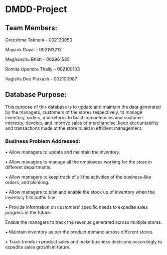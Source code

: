 # DMDD-Project

## Team Members:

Greeshma Tatineni – 002130050

Mayank Goyal - 002193212

Meghanshu Bhatt - 002961585

Romita Upendra Thally – 002100103

Vagisha Deo Prakash - 002100987


## Database Purpose:

This purpose of this database is to update and maintain the data generated by the managers, customers of the stores respectively, to manage inventory, orders, and returns to build competencies and customer interests, develop, and improve sales of merchandise, keep accountability and transactions made at the store to aid in efficient management.


### Business Problem Addressed:

•	Allow managers to update and maintain the inventory.

•	Allow managers to manage all the employees working for the store in different departments.

•	Allow managers to keep track of all the activities of the business-like orders, and planning.

•	Allow managers to plan and enable the stock up of inventory when the inventory hits buffer line.

•	Provide information on customers’ specific needs to expedite sales progress in the future.

Enable the managers to track the revenue generated across multiple stores.

•	Maintain inventory as per the product demand across different stores. 

•	Track trends in product sales and make business decisions accordingly to expedite sales growth in future.




